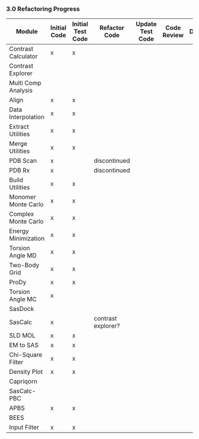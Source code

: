 
### 3.0 Refactoring Progress



| Module              | Initial Code | Initial Test Code | Refactor Code | Update Test Code | Code Review | Docs | Sassie-web Alpha | Sassie-web Beta | Sassie-web |
|---------------------|--------------|-------------------|---------------|------------------|-------------|------|------------------|-----------------|------------|
| Contrast Calculator |      x       |         x         |
| Contrast Explorer   |              |                   |
| Multi Comp Analysis |              |                   |      
| Align               |      x       |         x         |
| Data Interpolation  |      x       |         x         |
| Extract Utilities   |      x       |         x         |
| Merge Utilities     |      x       |         x         |
| PDB Scan            |      x       |                   | discontinued
| PDB Rx              |      x       |                   | discontinued
| Build Utilities     |      x       |         x         |
| Monomer Monte Carlo |      x       |         x         |
| Complex Monte Carlo |      x       |         x         |
| Energy Minimization |      x       |         x         |
| Torsion Angle MD    |      x       |         x         |
| Two-Body Grid       |      x       |         x         |
| ProDy               |      x       |         x         |
| Torsion Angle MC    |      x       |                   |
| SasDock             |              |                   |
| SasCalc             |      x       |                   |contrast explorer?
| SLD MOL             |      x       |         x         |
| EM to SAS           |      x       |         x         |
| Chi-Square Filter   |      x       |         x         |
| Density Plot        |      x       |         x         |
| Capriqorn           |              |                   |
| SasCalc-PBC         |              |                   |
| APBS                |      x       |         x         |
| BEES                |              |                   |
| Input Filter        |      x       |         x         |


